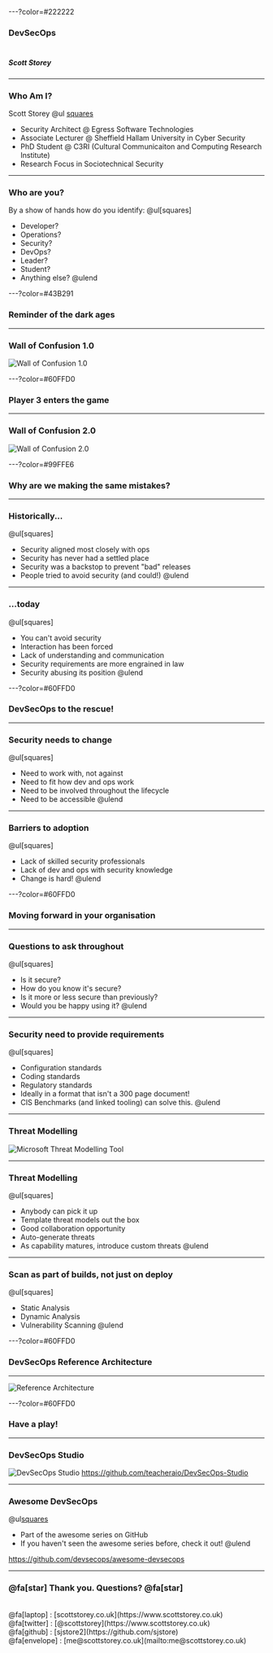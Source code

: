 ---?color=#222222

### DevSecOps<br><br>
##### Scott Storey<br>

---
### Who Am I?
Scott Storey
@ul [squares](false)
- Security Architect @ Egress Software Technologies
- Associate Lecturer @ Sheffield Hallam University in Cyber Security
- PhD Student @ C3RI (Cultural Communicaiton and Computing Research Institute)
- Research Focus in Sociotechnical Security

---
### Who are you?

By a show of hands how do you identify:
@ul[squares]
- Developer?
- Operations?
- Security?
- DevOps?
- Leader?
- Student?
- Anything else?
@ulend

---?color=#43B291

### Reminder of the dark ages

---
### Wall of Confusion 1.0
![Wall of Confusion 1.0](assets/img/wallofconfusion1.png)

---?color=#60FFD0

### Player 3 enters the game

---
### Wall of Confusion 2.0
![Wall of Confusion 2.0](assets/img/wallofconfusion2.png)

---?color=#99FFE6

### Why are we making the same mistakes?

---
### Historically...
@ul[squares]
- Security aligned most closely with ops
- Security has never had a settled place
- Security was a backstop to prevent "bad" releases
- People tried to avoid security (and could!)
@ulend

---
### ...today
@ul[squares]
- You can't avoid security
- Interaction has been forced
- Lack of understanding and communication
- Security requirements are  more engrained in law
- Security abusing its position
@ulend

---?color=#60FFD0

### DevSecOps to the rescue!

---
### Security needs to change
@ul[squares]
- Need to work with, not against
- Need to fit how dev and ops work 
- Need to be involved throughout the lifecycle
- Need to be accessible
@ulend

---
### Barriers to adoption
@ul[squares]
- Lack of skilled security professionals
- Lack of dev and ops with security knowledge
- Change is hard! 
@ulend

---?color=#60FFD0

### Moving forward in your organisation

---
### Questions to ask throughout
@ul[squares]
- Is it secure?
- How do you know it's secure?
- Is it more or less secure than previously?
- Would you be happy using it?
@ulend

---
### Security need to provide requirements
@ul[squares]
- Configuration standards
- Coding standards
- Regulatory standards
- Ideally in a format that isn't a 300 page document!
- CIS Benchmarks (and linked tooling) can solve this.
@ulend

---
### Threat Modelling
![Microsoft Threat Modelling Tool](assets/img/mtmt.png)

---
### Threat Modelling
@ul[squares]
- Anybody can pick it up
- Template threat models out the box
- Good collaboration opportunity
- Auto-generate threats
- As capability matures, introduce custom threats
@ulend

---
### Scan as part of builds, not just on deploy
@ul[squares]
- Static Analysis
- Dynamic Analysis
- Vulnerability Scanning
@ulend

---?color=#60FFD0
### DevSecOps Reference Architecture

---
![Reference Architecture](/assets/img/referencearchitecture.png)

---?color=#60FFD0

### Have a play!

---
### DevSecOps Studio
![DevSecOps Studio](https://raw.githubusercontent.com/teacheraio/DevSecOps-Studio/master/images/devsecops-tools.png)
https://github.com/teacheraio/DevSecOps-Studio

---
### Awesome DevSecOps
@ul[squares](false)
- Part of the awesome series on GitHub
- If you haven't seen the awesome series before, check it out!
@ulend

https://github.com/devsecops/awesome-devsecops

---
### @fa[star] Thank you. Questions? @fa[star]
<br>
@fa[laptop] : [scottstorey.co.uk](https://www.scottstorey.co.uk)<br>
@fa[twitter] : [@scottstorey](https://www.scottstorey.co.uk)<br>
@fa[github] : [sjstore2](https://github.com/sjstore)<br>
@fa[envelope] : [me@scottstorey.co.uk](mailto:me@scottstorey.co.uk)<br>
